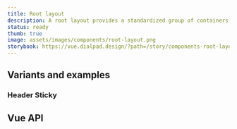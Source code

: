 ```yaml
---
title: Root layout
description: A root layout provides a standardized group of containers to display content at the root level.
status: ready
thumb: true
image: assets/images/components/root-layout.png
storybook: https://vue.dialpad.design/?path=/story/components-root-layout--default
---
```


<code-well-header>
<dt-root-layout
  style="height: 30vh!important;"
>
  <template
    #header
  >
    <div class="d-h64 d-bgc-purple-100">Header</div>
  </template>
  <template
    #sidebar
  >
    <div class="d-bgc-black-100"><div>Sidebar item 1</div><div>Sidebar item 2</div><div>Sidebar item 3</div></div>
  </template>
  <template>
    <div>Content</div>
  </template>
  <template
    #footer
  >
    <div class="d-h64 d-bgc-gold-100">Footer</div>
  </template>
</dt-root-layout>
</code-well-header>

## Variants and examples

### Header Sticky

<div
  class="d-h332 d-of-scroll"
>
  <dt-root-layout
    header-sticky
  >
    <template
      #header
    >
      <div class="d-h64 d-bgc-purple-100">Header</div>
    </template>
    <template
      #sidebar
    >
      <div class="d-bgc-black-100"><div>Sidebar item 1</div><div>Sidebar item 2</div><div>Sidebar item 3</div></div>
    </template>
    <template>
      <div>Content</div>
    </template>
    <template
      #footer
    >
      <div class="d-h64 d-bgc-gold-100">Footer</div>
    </template>
  </dt-root-layout>
</div>

## Vue API

<component-vue-api component-name="rootlayout" />
